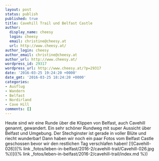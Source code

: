 ```yaml
---
layout: post
status: publish
published: true
title: Cavehill Trail und Belfast Castle
author:
  display_name: cheesy
  login: cheesy
  email: christine@cheesy.at
  url: http://www.cheesy.at/
author_login: cheesy
author_email: christine@cheesy.at
author_url: http://www.cheesy.at/
wordpress_id: 29317
wordpress_url: http://www.cheesy.at/?p=29317
date: '2016-03-25 19:24:20 +0000'
date_gmt: '2016-03-25 18:24:20 +0000'
categories:
- Ausflug
- Wandern
- Belfast
- Nordirland
- Cave Hill
comments: []
---
```

Heute sind wir eine Runde über die Klippen von Belfast, auch Cavehill genannt, gewandert. Ein sehr schöner Rundweg mit super Aussicht über Belfast und Umgebung. Der Stechginster ist gerade in voller Blüte und riecht wunderbar! Dann haben wir noch ein paar Fotos vom Belfast Castle geschossen bevor wir den restlichen Tag verschlafen haben!
[![Cavehill-026]({% link _fotos/leben-in-belfast/2016-2/cavehill-trail/Cavehill-026.jpg %})]({% link _fotos/leben-in-belfast/2016-2/cavehill-trail/index.md %})
